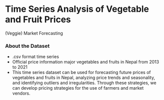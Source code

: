 # Time Series Analysis of Vegetable and Fruit Prices
(Veggie) Market Forecasting

### About the Dataset

- .csv format time series
- Official price information major vegetables and fruits in Nepal from 2013 to 2021
- This time series dataset can be used for forecasting future prices of vegetables and fruits in 
Nepal, analyzing price trends and seasonality, and identifying outliers and irregularities. Through these strategies, we can develop pricing strategies for the use of farmers and market vendors.


